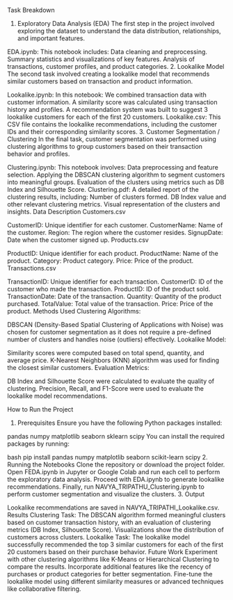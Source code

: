 Task Breakdown
1. Exploratory Data Analysis (EDA)
The first step in the project involved exploring the dataset to understand the data distribution, relationships, and important features.

EDA.ipynb: This notebook includes:
Data cleaning and preprocessing.
Summary statistics and visualizations of key features.
Analysis of transactions, customer profiles, and product categories.
2. Lookalike Model
The second task involved creating a lookalike model that recommends similar customers based on transaction and product information.

Lookalike.ipynb: In this notebook:
We combined transaction data with customer information.
A similarity score was calculated using transaction history and profiles.
A recommendation system was built to suggest 3 lookalike customers for each of the first 20 customers.
Lookalike.csv: This CSV file contains the lookalike recommendations, including the customer IDs and their corresponding similarity scores.
3. Customer Segmentation / Clustering
In the final task, customer segmentation was performed using clustering algorithms to group customers based on their transaction behavior and profiles.

Clustering.ipynb: This notebook involves:
Data preprocessing and feature selection.
Applying the DBSCAN clustering algorithm to segment customers into meaningful groups.
Evaluation of the clusters using metrics such as DB Index and Silhouette Score.
Clustering.pdf: A detailed report of the clustering results, including:
Number of clusters formed.
DB Index value and other relevant clustering metrics.
Visual representation of the clusters and insights.
Data Description
Customers.csv

CustomerID: Unique identifier for each customer.
CustomerName: Name of the customer.
Region: The region where the customer resides.
SignupDate: Date when the customer signed up.
Products.csv

ProductID: Unique identifier for each product.
ProductName: Name of the product.
Category: Product category.
Price: Price of the product.
Transactions.csv

TransactionID: Unique identifier for each transaction.
CustomerID: ID of the customer who made the transaction.
ProductID: ID of the product sold.
TransactionDate: Date of the transaction.
Quantity: Quantity of the product purchased.
TotalValue: Total value of the transaction.
Price: Price of the product.
Methods Used
Clustering Algorithms:

DBSCAN (Density-Based Spatial Clustering of Applications with Noise) was chosen for customer segmentation as it does not require a pre-defined number of clusters and handles noise (outliers) effectively.
Lookalike Model:

Similarity scores were computed based on total spend, quantity, and average price.
K-Nearest Neighbors (KNN) algorithm was used for finding the closest similar customers.
Evaluation Metrics:

DB Index and Silhouette Score were calculated to evaluate the quality of clustering.
Precision, Recall, and F1-Score were used to evaluate the lookalike model recommendations.

How to Run the Project
1. Prerequisites
Ensure you have the following Python packages installed:

pandas
numpy
matplotlib
seaborn
sklearn
scipy
You can install the required packages by running:

bash
pip install pandas numpy matplotlib seaborn scikit-learn scipy
2. Running the Notebooks
Clone the repository or download the project folder.
Open FEDA.ipynb in Jupyter or Google Colab and run each cell to perform the exploratory data analysis.
Proceed with EDA.ipynb to generate lookalike recommendations.
Finally, run NAVYA_TRIPATHU_Clustering.ipynb to perform customer segmentation and visualize the clusters.
3. Output

Lookalike recommendations are saved in NAVYA_TRIPATHI_Lookalike.csv.
Results
Clustering Task: The DBSCAN algorithm formed meaningful clusters based on customer transaction history, with an evaluation of clustering metrics (DB Index, Silhouette Score). Visualizations show the distribution of customers across clusters.
Lookalike Task: The lookalike model successfully recommended the top 3 similar customers for each of the first 20 customers based on their purchase behavior.
Future Work
Experiment with other clustering algorithms like K-Means or Hierarchical Clustering to compare the results.
Incorporate additional features like the recency of purchases or product categories for better segmentation.
Fine-tune the lookalike model using different similarity measures or advanced techniques like collaborative filtering.
